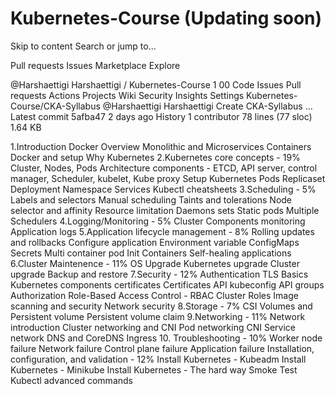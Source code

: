 # Kubernetes-Course (Updating soon)

Skip to content
Search or jump to…

Pull requests
Issues
Marketplace
Explore
 
@Harshaettigi 
Harshaettigi
/
Kubernetes-Course
1
00
Code
Issues
Pull requests
Actions
Projects
Wiki
Security
Insights
Settings
Kubernetes-Course/CKA-Syllabus
@Harshaettigi
Harshaettigi Create CKA-Syllabus
…
Latest commit 5afba47 2 days ago
 History
 1 contributor
78 lines (77 sloc)  1.64 KB
  
1.Introduction
  Docker Overview
  Monolithic and Microservices
  Containers 
  Docker and setup 
  Why Kubernetes
2.Kubernetes core concepts - 19%
  Cluster, Nodes, Pods
  Architecture components - ETCD, API server, control manager, Scheduler, kubelet, Kube proxy
  Setup Kubernetes
  Pods
  Replicaset
  Deployment
  Namespace
  Services
  Kubectl cheatsheets
3.Scheduling - 5%
  Labels and selectors
  Manual scheduling
  Taints and tolerations
  Node selector and affinity
  Resource limitation
  Daemons sets
  Static pods
  Multiple Schedulers
4.Logging/Monitoring - 5%
  Cluster Components monitoring
  Application logs
5.Application lifecycle management - 8%
  Rolling updates and rollbacks
  Configure application
  Environment variable 
  ConfigMaps
  Secrets
  Multi container pod
  Init Containers
  Self-healing applications
6.Cluster Maintenence - 11%
  OS Upgrade
  Kubernetes upgrade
  Cluster upgrade
  Backup and restore
7.Security - 12%
  Authentication
  TLS Basics
  Kubernetes components certificates
  Certificates API
  kubeconfig
  API groups
  Authorization
  Role-Based Access Control - RBAC
  Cluster Roles
  Image scanning and security
  Network security
8.Storage  - 7%
  CSI
  Volumes and Persistent volume
  Persistent volume claim
9.Networking - 11%
  Network introduction
  Cluster networking and CNI
  Pod networking
  CNI
  Service network
  DNS and CoreDNS
  Ingress
10. Troubleshooting - 10%
  Worker node failure 
  Network failure
  Control plane failure
  Application failure
  Installation, configuration, and validation - 12%
  Install Kubernetes - Kubeadm
  Install Kubernetes - Minikube
  Install Kubernetes - The hard way
  Smoke Test
  Kubectl advanced commands
